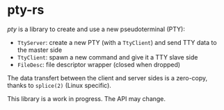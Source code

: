 # pty-rs

*pty* is a library to create and use a new pseudoterminal (PTY):
* `TtyServer`: create a new PTY (with a `TtyClient`) and send TTY data to the master side
* `TtyClient`: spawn a new command and give it a TTY slave side
* `FileDesc`: file descriptor wrapper (closed when dropped)

The data transfert between the client and server sides is a zero-copy, thanks to `splice(2)` (Linux specific).

This library is a work in progress.
The API may change.
